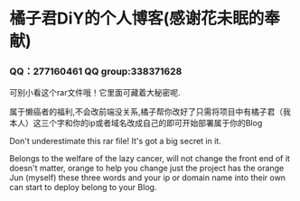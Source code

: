 # 橘子君DiY的个人博客(感谢花未眠的奉献)
<h3>QQ：277160461     QQ group:338371628</h3>

<p>可别小看这个rar文件哦！它里面可藏着大秘密呢.</p>
<p>属于懒癌者的福利,不会改前端没关系,橘子帮你改好了只需将项目中有橘子君（我本人）这三个字和你的ip或者域名改成自己的即可开始部署属于你的Blog</p>

<p>Don't underestimate this rar file! It's got a big secret in it.</p>
<p>Belongs to the welfare of the lazy cancer, will not change the front end of it doesn't matter, orange to help you change just the project has the orange Jun (myself) these three words and your ip or domain name into their own can start to deploy belong to your Blog.</p>
